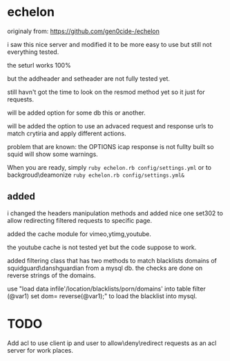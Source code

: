 echelon
===========
originaly from:
https://github.com/gen0cide-/echelon

i saw this nice server and modified it to be more easy to use but still not everything tested.

the seturl works 100%

but the addheader and setheader are not fully tested yet.

still havn't got the time to look on the resmod method yet so it just for requests.

will be added option for some db this or another.

will be added the option to use an advaced request and response urls to match crytiria and apply different actions.

problem that are known:
the OPTIONS icap response is not fullty built so squid will show some warnings.

When you are ready, simply `ruby echelon.rb config/settings.yml`
or to backgroud\deamonize `ruby echelon.rb config/settings.yml&`

added
--
i changed the headers manipulation methods and added nice one set302 to allow redirecting filtered requests to specific page.

added the cache module for vimeo,ytimg,youtube.

the youtube cache is not tested yet but the code suppose to work.

added filtering class that has two methods to match blacklists domains of squidguard\danshguardian from a mysql db.
the checks are done on reverse strings of the domains.

use "load data infile'/location/blacklists/porn/domains' into table filter (@var1) set dom= reverse(@var1);" to load the blacklist into mysql.

TODO
==
Add acl to use client ip and user to allow\deny\redirect requests as an acl server for work places.
